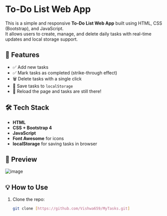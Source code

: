 #  To-Do List Web App

This is a simple and responsive **To-Do List Web App** built using HTML, CSS (Bootstrap), and JavaScript.  
It allows users to create, manage, and delete daily tasks with real-time updates and local storage support.

## 🚀 Features

- ✅ Add new tasks
- ✅ Mark tasks as completed (strike-through effect)
- 🗑️ Delete tasks with a single click
- 💾 Save tasks to `localStorage`
- 🔁 Reload the page and tasks are still there!

## 🛠️ Tech Stack

- **HTML**
- **CSS + Bootstrap 4**
- **JavaScript**
- **Font Awesome** for icons
- **localStorage** for saving tasks in browser

## 📸 Preview

![image](https://github.com/user-attachments/assets/105acc14-d4be-48a4-9c81-9f4a40ec9d36)


## 💡 How to Use

1. Clone the repo:
   ```bash
   git clone [https://github.com/Vishwa659/MyTasks.git]
